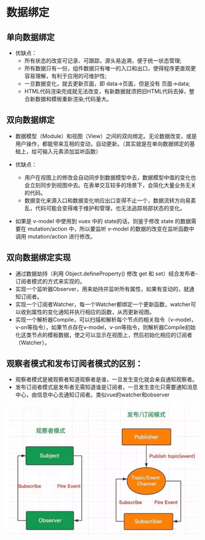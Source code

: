 # 数据绑定

## 单向数据绑定

- 优缺点：
  - 所有状态的改变可记录、可跟踪，源头易追溯，便于统一状态管理;
  - 所有数据只有一份，组件数据只有唯一的入口和出口，使得程序更直观更容易理解，有利于应用的可维护性; 
  - 一旦数据变化，就去更新页面，即 data->页面，但是没有 页面->data;
  - HTML代码渲染完成就无法改变，有新数据就须把旧HTML代码去掉，整合新数据和模板重新渲染;代码量大。

## 双向数据绑定
- 数据模型（Module）和视图（View）之间的双向绑定。无论数据改变，或是用户操作，都能带来互相的变动，自动更新。（其实就是在单向数据绑定的基础上，给可输入元素添加监听函数）

- 优缺点：
  - 用户在视图上的修改会自动同步到数据模型中去，数据模型中值的变化也会立刻同步到视图中去。在表单交互较多的场景下，会简化大量业务无关的代码。
  - 数据变化来源入口和数据变化响应出口变得不止一个，数据流转方向易紊乱，代码可能会变得难于维护和管理，也无法追踪局部状态的变化。

- 如果是 v-model 中使用到 vuex 中的 state的话，则鉴于修改 state 的数据需要在 mutation/action 中，所以要监听 v-model 的数据的改变在监听函数中调用 mutation/action 进行修改。

## 双向数据绑定实现

- 通过数据劫持（利用 Object.defineProperty() 修改 get 和 set）结合发布者-订阅者模式的方式来实现的。
- 实现一个监听器Observer，用来劫持并监听所有属性，如果有变动的，就通知订阅者。
- 实现一个订阅者Watcher，每一个Watcher都绑定一个更新函数，watcher可以收到属性的变化通知并执行相应的函数，从而更新视图。
- 实现一个解析器Compile，可以扫描和解析每个节点的相关指令（v-model，v-on等指令），如果节点存在v-model，v-on等指令，则解析器Compile初始化这类节点的模板数据，使之可以显示在视图上，然后初始化相应的订阅者（Watcher）。

## 观察者模式和发布订阅者模式的区别：
- 观察者模式是被观察者知道观察者是谁，一旦发生变化就会亲自通知观察者。
- 发布订阅者模式是发布者无需知道谁是订阅者，一旦发生变化只需要通知消息中心，由信息中心去通知订阅者。类似vue的watcher和observer

![](./images/1.png)

